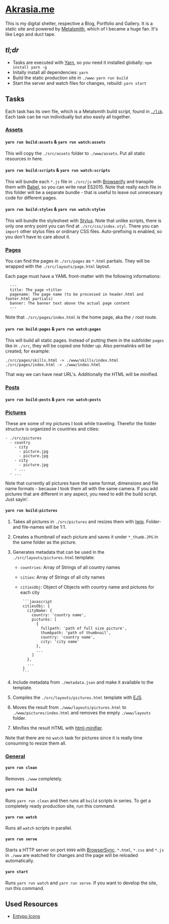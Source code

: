 # [Akrasia.me](http://akrasia.me)

This is my digital shelter, respective a Blog, Portfolio and Gallery. It is a
static site and powered by [Metalsmith](http://www.metalsmith.io/), which of I
became a huge fan. It's like Lego and duct tape.

## *tl;dr*

* Tasks are executed with [Yarn](https://yarnpkg.com/), so you need it installed
  globally: `npm install yarn -g`
* Initally install all dependencies: `yarn`
* Build the static production site in `./www`: `yarn run build`
* Start the server and watch files for changes, rebuild: `yarn start`

## Tasks

Each task has its own file, which is a Metalsmith build script, found in
[`./lib`](./lib). Each task can be run individually but also easily all
together.

### [Assets](./lib/assets.js)

#### `yarn run build:assets` & `yarn run watch:assets`

This will copy the `./src/assets` folder to `./www/assets`. Put all static
resources in here.

#### `yarn run build:scripts` & `yarn run watch:scripts`

This will bundle each `*.js` file in `./src/js` with
[Browserify](http://browserify.org/) and transpile them with
[Babel](https://babeljs.io/), so you can write neat ES2015. Note that really
each file in this folder will be a separate bundle - that is useful to leave
out unnecesary code for different pages.  

#### `yarn run build:styles` & `yarn run watch:styles` 

This will bundle the stylesheet with [Stylus](http://stylus-lang.com/). Note
that unlike scripts, there is only one entry point you can find at
`./src/css/index.styl`. There you can `import` other stylus files or ordinary
CSS files. Auto-prefixing is enabled, so you don't have to care about it.

### [Pages](./lib/pages.js)

You can find the pages in `./src/pages` as `*.html` partials. They will be
wrapped with the `./src/layouts/page.html` layout.

Each page must have a YAML front-matter with the following informations:

      ---
      title: The page <title>
      pagename: The page name (to be processed in header.html and footer.html partials)
      banner: The banner text above the actual page content
      ---

Note that `./src/pages/index.html` is the home page, aka the `/` root route.

#### `yarn run build:pages` & `yarn run watch:pages`

This will build all static pages. Instead of putting them in the subfolder
`pages` like in `./src`, they will be copied one folder up. Also permalinks will
be created, for example:

    ./src/pages/skills.html -> ./www/skills/index.html
    ./src/pages/index.html -> ./www/index.html

That way we can have neat URL's. Additionally the HTML will be minified.


### [Posts](./lib/posts.js)

#### `yarn run build:posts` & `yarn run watch:posts`

### [Pictures](./lib/pictures.js)

These are some of my pictures I took while traveling. Therefor the folder
structure is organized in countries and cities:

    - ./src/pictures
      - country
        - city
          - picture.jpg
          - picture.jpg
        - city
          - picture.jpg
        - ...
      - ...

Note that currently all pictures have the same format, dimensions and file name
formats - because I took them all with the same camera. If you add pictures that
are different in any aspect, you need to edit the build script. Just sayin'.

#### `yarn run build:pictures`

1. Takes all pictures in `./src/pictures` and resizes them with 
   [lwip](https://github.com/EyalAr/lwip). Folder- and file-names will be 1:1.

2. Creates a thumbnail of each picture and saves it under `*_thumb.JPG` in the
   same folder as the picture.

3. Generates metadata that can be used in the `./src/layouts/pictures.html`
   template:

   * `countries`: Array of Strings of all country names
   * `cities`: Array of Strings of all city names
   * `citiesObj`: Object of Objects with country name and pictures for each city

          ```javascript
          citiesObj: {
            cityName: {
              country: 'country name',
              pictures: [
                {
                  fullpath: 'path of full size picture',
                  thumbpath: 'path of thumbnail',
                  country: 'country name',
                  city: 'city name'
                },
                ...
              ]
            },
            ...
          }
          ```

4. Include metadata from `./metadata.json` and make it available to the
   template.
  
5. Compiles the `./src/layouts/pictures.html` template with
   [EJS](http://ejs.co/).

6. Moves the result from `./www/layouts/pictures.html` to
   `./www/pictures/index.html` and removes the empty `./www/layouts` folder.

7. Minifies the result HTML with
   [html-minifier](https://github.com/kangax/html-minifier).

Note that there are no `watch` task for pictures since it is really time
consuming to resize them all.

### [General](./package.json)

#### `yarn run clean`

Removes `./www` completely.

#### `yarn run build`

Runs `yarn run clean` and then runs all `build` scripts in series. To get a
completely ready  production site, run this command.

#### `yarn run watch`

Runs all `watch` scripts in parallel.

#### `yarn run serve`

Starts a HTTP server on port `9999` with [BrowserSync](https://browsersync.io).
`*.html`, `*.css` and `*.js` in `./www` are watched for changes and the page
will be reloaded automatically.

#### `yarn start`

Runs `yarn run watch` and `yarn run serve`. If you want to develop the site, run
this command.


## Used Resources

- [Entypo Icons](http://www.entypo.com/)
